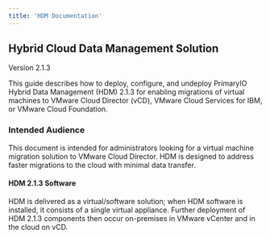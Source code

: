 ```yaml
---
title: 'HDM Documentation'
---
```


## Hybrid Cloud Data Management Solution
Version 2.1.3

This guide describes how to deploy, configure, and undeploy PrimaryIO Hybrid Data Management (HDM) 2.1.3 for enabling migrations of virtual machines to VMware Cloud Director (vCD), VMware Cloud Services for IBM, or VMware Cloud Foundation.

### Intended Audience

This document is intended for administrators looking for a virtual machine migration solution to VMware Cloud Director. HDM is designed to address faster migrations to the cloud with minimal data transfer.

#### HDM 2.1.3 Software

HDM is delivered as a virtual/software solution; when HDM software is installed, it consists of a single virtual appliance. Further deployment of HDM 2.1.3 components then occur on-premises in VMware vCenter and in the cloud on vCD.

